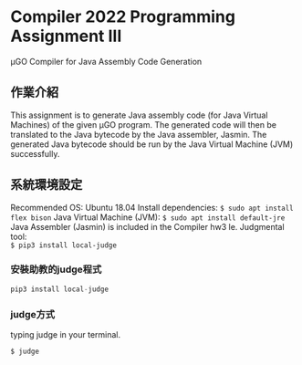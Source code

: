 # Compiler 2022 Programming Assignment III
μGO Compiler for Java Assembly Code Generation

## 作業介紹
This assignment is to generate Java assembly code (for Java Virtual Machines) of the given μGO
program. The generated code will then be translated to the Java bytecode by the Java assembler,
Jasmin. The generated Java bytecode should be run by the Java Virtual Machine (JVM) successfully.

## 系統環境設定
Recommended OS: Ubuntu 18.04
Install dependencies:  ```$ sudo apt install flex bison```
Java Virtual Machine (JVM):  ```$ sudo apt install default-jre```
Java Assembler (Jasmin) is included in the Compiler hw3 le.
Judgmental tool:  
```$ pip3 install local-judge```

### 安裝助教的judge程式
```python
pip3 install local-judge
```
### judge方式
typing judge in your terminal.
```shell
$ judge
```